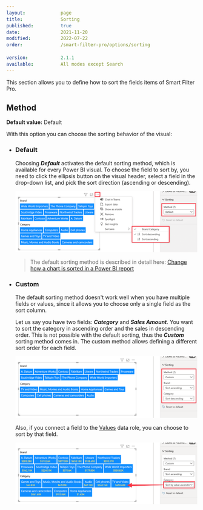 ```yaml
---
layout:             page
title:              Sorting
published:          true
date:               2021-11-20
modified:           2022-07-22
order:              /smart-filter-pro/options/sorting

version:            2.1.1
available:          All modes except Search
---
```


This section allows you to define how to sort the fields items of Smart Filter Pro. 

## Method

**Default value:** Default

With this option you can choose the sorting behavior of the visual:
- ### Default

    Choosing ***Default*** activates the default sorting method, which is available for every Power BI visual. To choose the field to sort by, you need to click the ellipsis button on the visual header, select a field in the drop-down list, and pick the sort direction (ascending or descending).   

    <img src="images/sorting-default.png" width="850">   


    > The default sorting method is described in detail here: [Change how a chart is sorted in a Power BI report](https://learn.microsoft.com/en-us/power-bi/consumer/end-user-change-sort)


- ### Custom

    The default sorting method doesn't work well when you have multiple fields or values, since it allows you to choose only a single field as the sort column.

    Let us say you have two fields: ***Category*** and ***Sales Amount***. You want to sort the category in ascending order and the sales in descending order. This is not possible with the default sorting, thus the ***Custom*** sorting method comes in. The custom method allows defining a different sort order for each field.    

    <img src="images/sorting-custom.png" width="850">   

    Also, if you connect a field to the [Values](../values/index.md) data role, you can choose to sort by that field.

    <img src="images/sorting-custom-by-value.png" width="850">  